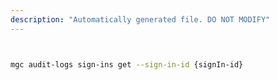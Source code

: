 ```yaml
---
description: "Automatically generated file. DO NOT MODIFY"
---
```


```bash


mgc audit-logs sign-ins get --sign-in-id {signIn-id}

```